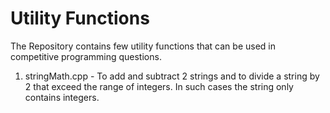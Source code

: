 # Utility Functions

The Repository contains few utility functions that can be used in competitive programming questions.

1. stringMath.cpp - To add and subtract 2 strings and to divide a string by 2 that exceed the range of integers. In such cases the string only contains integers.  
